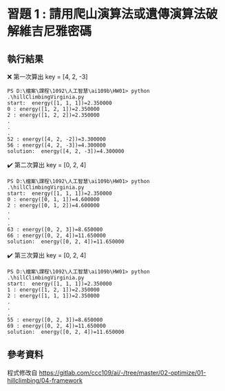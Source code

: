 # 習題 1 : 請用爬山演算法或遺傳演算法破解維吉尼雅密碼

## 執行結果

:x: 第一次算出 key = [4, 2, -3]

```text
PS D:\檔案\課程\1092\人工智慧\ai109b\HW01> python .\hillClimbingVirginia.py
start:  energy([1, 1, 1])=2.350000
0 : energy([1, 2, 1])=2.350000
2 : energy([1, 2, 2])=2.350000
.
.
.
52 : energy([4, 2, -2])=3.300000
56 : energy([4, 2, -3])=4.300000
solution:  energy([4, 2, -3])=4.300000
```

:heavy_check_mark: 第二次算出 key = [0, 2, 4]

```text
PS D:\檔案\課程\1092\人工智慧\ai109b\HW01> python .\hillClimbingVirginia.py
start:  energy([1, 1, 1])=2.350000
0 : energy([0, 1, 1])=4.600000
2 : energy([0, 1, 2])=4.600000
.
.
.
63 : energy([0, 2, 3])=8.650000
66 : energy([0, 2, 4])=11.650000
solution:  energy([0, 2, 4])=11.650000
```

:heavy_check_mark: 第三次算出 key = [0, 2, 4]

```text
PS D:\檔案\課程\1092\人工智慧\ai109b\HW01> python .\hillClimbingVirginia.py
start:  energy([1, 1, 1])=2.350000
1 : energy([1, 2, 1])=2.350000
2 : energy([1, 1, 1])=2.350000
.
.
.
55 : energy([0, 2, 3])=8.650000
69 : energy([0, 2, 4])=11.650000
solution:  energy([0, 2, 4])=11.650000
```

## 參考資料

程式修改自 <https://gitlab.com/ccc109/ai/-/tree/master/02-optimize/01-hillclimbing/04-framework>

